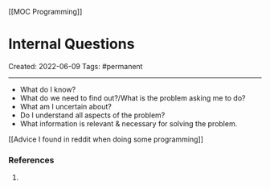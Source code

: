 [[MOC Programming]]

# Internal Questions
Created:  2022-06-09
Tags: #permanent 

---
   - What do I know?
   - What do we need to find out?/What is the problem asking me to do?
   - What am I uncertain about?
   - Do I understand all aspects of the problem?
   - What  information is relevant & necessary for solving the problem.


[[Advice I found in reddit when doing some programming]]













### References
1. 